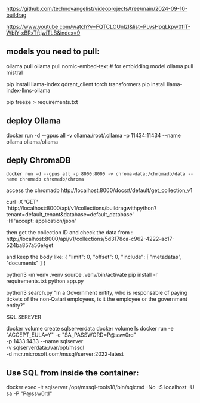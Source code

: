 
https://github.com/technovangelist/videoprojects/tree/main/2024-09-10-buildrag

https://www.youtube.com/watch?v=FQTCLOUnIzI&list=PLvsHpqLkpw0fIT-WbjY-xBRxTftjwiTLB&index=9


## models you need to pull:
ollama pull <the desire model>
ollama pull nomic-embed-text # for embidding model
ollama pull mistral

pip install llama-index qdrant_client torch transformers 
pip install llama-index-llms-ollama


pip freeze > requirements.txt

## deploy Ollama

docker run -d --gpus all -v ollama:/root/.ollama -p 11434:11434 --name ollama ollama/ollama

## deply ChromaDB
```
docker run -d --gpus all -p 8000:8000 -v chroma-data:/chromadb/data --name chromadb chromadb/chroma
```

access the chromadb
http://localhost:8000/docs#/default/get_collection_v1

curl -X 'GET' \
  'http://localhost:8000/api/v1/collections/buildragwithpython?tenant=default_tenant&database=default_database' \
  -H 'accept: application/json'



then get the collection ID and check the data from :
http://localhost:8000/api/v1/collections/5d3178ca-c962-4222-ac17-524ba857a56e/get

and keep the body like:
  {
  "limit": 0,
  "offset": 0,
  "include": [
    "metadatas",
    "documents"
  ]
}


python3 -m venv .venv
source .venv/bin/activate
pip install -r requirements.txt
python app.py


python3 search.py "In a Government entity, who is responsable of paying tickets of the non‐Qatari employees, is it the employee or the government entity?"



SQL SEREVER


docker volume create sqlserverdata
docker volume ls
docker run -e "ACCEPT_EULA=Y" -e "SA_PASSWORD=P@ssw0rd" \
-p 1433:1433 --name sqlserver \
-v sqlserverdata:/var/opt/mssql \
-d mcr.microsoft.com/mssql/server:2022-latest

## Use SQL from inside the container:

docker exec -it sqlserver /opt/mssql-tools18/bin/sqlcmd -No -S localhost -U sa -P "P@ssw0rd"



